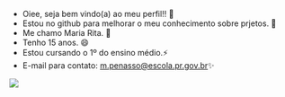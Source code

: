* Oiee, seja bem vindo(a) ao meu perfil!! 👋
* Estou no github para melhorar o meu conhecimento sobre prjetos. 👀 
* Me chamo Maria Rita. 💞️ 
* Tenho 15 anos. 😄  
* Estou cursando o 1º do ensino médio.⚡ 
* E-mail para contato: m.penasso@escola.pr.gov.br✨

![](https://media1.tenor.com/m/XAPu_Y8VBnUAAAAd/kiss-sexy.gif) 
